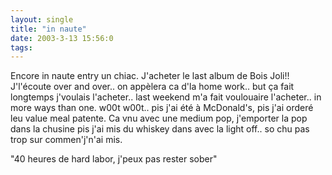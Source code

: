 ```yaml
---
layout: single
title: "in naute"
date: 2003-3-13 15:56:0
tags: 
---
```


Encore in naute entry un chiac. J'acheter le last album de Bois Joli!! J'l'écoute over and over.. on appèlera ca d'la home work.. but ça fait longtemps j'voulais l'acheter.. last weekend m'a fait voulouaire l'acheter.. in more ways than one. w00t w00t.. pis j'ai été à McDonald's, pis j'ai orderé leu value meal patente. Ca vnu avec une medium pop, j'emporter la pop dans la chusine pis j'ai mis du whiskey dans avec la light off.. so chu pas trop sur commen'j'n'ai mis.





"40 heures de hard labor, j'peux pas rester sober"




